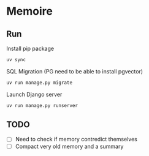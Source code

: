 # Memoire

## Run

Install pip package

```bash
uv sync
```

SQL Migration (PG need to be able to install pgvector)

```bash
uv run manage.py migrate
```

Launch Django server

```bash
uv run manage.py runserver
```

## TODO

- [ ] Need to check if memory contredict themselves
- [ ] Compact very old memory and a summary
